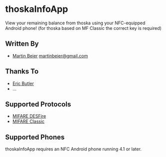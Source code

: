 # thoskaInfoApp

View your remaining balance from thoska using your NFC-equipped Android phone!
(for thoska based on MF Classic the correct key is required)

## Written By

* [Martin Beier][1] <martinbeier@gmail.com>

## Thanks To

* [Eric Butler][2]
* ...

## Supported Protocols

* [MIFARE DESFire][3]
* [MIFARE Classic][4]

## Supported Phones

thoskaInfoApp requires an NFC Android phone running 4.1 or later.

[1]: https://twitter.com/#!/MartinBeier
[2]: https://twitter.com/#!/codebutler
[3]: http://en.wikipedia.org/wiki/MIFARE#MIFARE_DESFire
[4]: http://en.wikipedia.org/wiki/MIFARE#MIFARE_Classic
